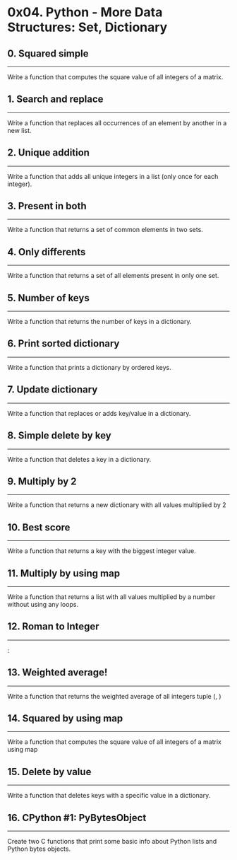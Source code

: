 # 0x04. Python - More Data Structures: Set, Dictionary
## 0. Squared simple
***
Write a function that computes the square value of all integers of a matrix.

## 1. Search and replace
***
Write a function that replaces all occurrences of an element by another in a new list.

## 2. Unique addition
***
Write a function that adds all unique integers in a list (only once for each integer).

## 3. Present in both
***
Write a function that returns a set of common elements in two sets.

## 4. Only differents
***
Write a function that returns a set of all elements present in only one set.

## 5. Number of keys
***
Write a function that returns the number of keys in a dictionary.

## 6. Print sorted dictionary
***
Write a function that prints a dictionary by ordered keys.

## 7. Update dictionary
***
Write a function that replaces or adds key/value in a dictionary.

## 8. Simple delete by key
***
Write a function that deletes a key in a dictionary.

## 9. Multiply by 2
***
Write a function that returns a new dictionary with all values multiplied by 2

## 10. Best score
***
Write a function that returns a key with the biggest integer value.

## 11. Multiply by using map
***
Write a function that returns a list with all values multiplied by a number without using any loops.

## 12. Roman to Integer
***
: 

## 13. Weighted average!
***
Write a function that returns the weighted average of all integers tuple (<score>, <weight>)

## 14. Squared by using map
***
Write a function that computes the square value of all integers of a matrix using map

## 15. Delete by value
***
Write a function that deletes keys with a specific value in a dictionary.

## 16. CPython #1: PyBytesObject
***
Create two C functions that print some basic info about Python lists and Python bytes objects.

